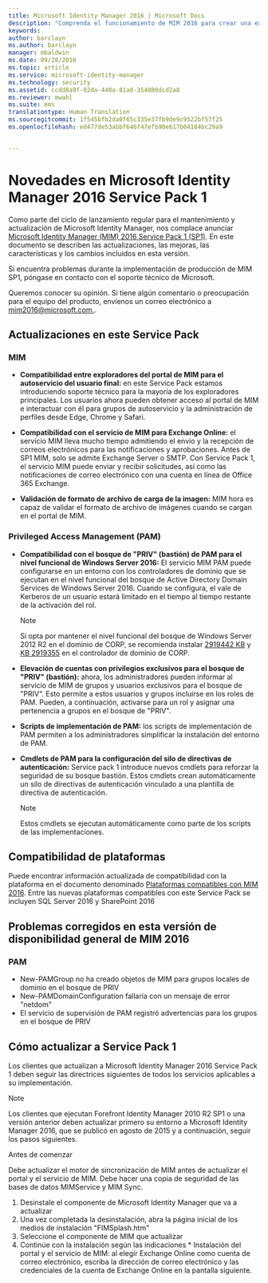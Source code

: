 ```yaml
---
title: Microsoft Identity Manager 2016 | Microsoft Docs
description: "Comprenda el funcionamiento de MIM 2016 para crear una experiencia de administración de identidades más segura y más cómoda en la nube y en ubicaciones locales."
keywords: 
author: barclayn
ms.author: barclayn
manager: mbaldwin
ms.date: 09/28/2016
ms.topic: article
ms.service: microsoft-identity-manager
ms.technology: security
ms.assetid: ccdd8a9f-02da-440a-81a8-354800dcd2a8
ms.reviewer: mwahl
ms.suite: ems
translationtype: Human Translation
ms.sourcegitcommit: 1f545bfb2da0f65c335e37fb9de9c9522bf57f25
ms.openlocfilehash: ed477de53abbf646f47efb90e617b04184bc29a9


---
```

# <a name="whats-new-for-microsoft-identity-manager-2016-service-pack-1"></a>Novedades en Microsoft Identity Manager 2016 Service Pack 1 #

Como parte del ciclo de lanzamiento regular para el mantenimiento y actualización de Microsoft Identity Manager, nos complace anunciar [Microsoft Identity Manager (MIM) 2016 Service Pack 1 (SP1)](https://msdn.microsoft.com/subscriptions/downloads/?fileid=70212#searchTerm=&Languages=en&PageSize=10&PageIndex=0&FileId=70212). En este documento se describen las actualizaciones, las mejoras, las características y los cambios incluidos en esta versión.

Si encuentra problemas durante la implementación de producción de MIM SP1, póngase en contacto con el soporte técnico de Microsoft.

Queremos conocer su opinión. Si tiene algún comentario o preocupación para el equipo del producto, envíenos un correo electrónico a [mim2016@microsoft.com.](mailto:mim2016@microsoft.com).



## <a name="updates-in-this-service-pack"></a>Actualizaciones en este Service Pack #

### <a name="mim"></a>MIM

- **Compatibilidad entre exploradores del portal de MIM para el autoservicio del usuario final:** en este Service Pack estamos introduciendo soporte técnico para la mayoría de los exploradores principales. Los usuarios ahora pueden obtener acceso al portal de MIM e interactuar con él para grupos de autoservicio y la administración de perfiles desde Edge, Chrome y Safari.

- **Compatibilidad con el servicio de MIM para Exchange Online:** el servicio MIM lleva mucho tiempo admitiendo el envío y la recepción de correos electrónicos para las notificaciones y aprobaciones. Antes de SP1 MIM, solo se admite Exchange Server o SMTP. Con Service Pack 1, el servicio MIM puede enviar y recibir solicitudes, así como las notificaciones de correo electrónico con una cuenta en línea de Office 365 Exchange.

- **Validación de formato de archivo de carga de la imagen:** MIM hora es capaz de validar el formato de archivo de imágenes cuando se cargan en el portal de MIM.

### <a name="privileged-access-managementpam"></a>Privileged Access Management (PAM)

- **Compatibilidad con el bosque de "PRIV" (bastión) de PAM para el nivel funcional de Windows Server 2016:** El servicio MIM PAM puede configurarse en un entorno con los controladores de dominio que se ejecutan en el nivel funcional del bosque de Active Directory Domain Services de Windows Server 2016. Cuando se configura, el vale de Kerberos de un usuario estará limitado en el tiempo al tiempo restante de la activación del rol.

    >[!Note]
    Si opta por mantener el nivel funcional del bosque de Windows Server 2012 R2 en el dominio de CORP, se recomienda instalar [2919442 KB](https://support.microsoft.com/en-us/kb/2919442) y [KB 2919355](https://support.microsoft.com/en-us/kb/2919355) en el controlador de dominio de CORP.

- **Elevación de cuentas con privilegios exclusivos para el bosque de "PRIV" (bastión):** ahora, los administradores pueden informar al servicio de MIM de grupos y usuarios exclusivos para el bosque de "PRIV". Esto permite a estos usuarios y grupos incluirse en los roles de PAM.  Pueden, a continuación, activarse para un rol y asignar una pertenencia a grupos en el bosque de "PRIV".

- **Scripts de implementación de PAM:** los scripts de implementación de PAM permiten a los administradores simplificar la instalación del entorno de PAM.

- **Cmdlets de PAM para la configuración del silo de directivas de autenticación:** Service pack 1 introduce nuevos cmdlets para reforzar la seguridad de su bosque bastión. Estos cmdlets crean automáticamente un silo de directivas de autenticación vinculado a una plantilla de directiva de autenticación.

    >[!Note]
    Estos cmdlets se ejecutan automáticamente como parte de los scripts de las implementaciones.


## <a name="platform-support"></a>Compatibilidad de plataformas
Puede encontrar información actualizada de compatibilidad con la plataforma en el documento denominado [Plataformas compatibles con MIM 2016](/microsoft-identity-manager/plan-design/microsoft-identity-manager-2016-supported-platforms).  Entre las nuevas plataformas compatibles con este Service Pack se incluyen SQL Server 2016 y SharePoint 2016

## <a name="issues-fixed-in-this-release-from-mim-2016-general-availability"></a>Problemas corregidos en esta versión de disponibilidad general de MIM 2016

### <a name="pam"></a>PAM
- New-PAMGroup no ha creado objetos de MIM para grupos locales de dominio en el bosque de PRIV
- New-PAMDomainConfiguration fallaría con un mensaje de error "netdom"
- El servicio de supervisión de PAM registró advertencias para los grupos en el bosque de PRIV

## <a name="how-to-upgrade-to-service-pack-1"></a>Cómo actualizar a Service Pack 1

Los clientes que actualizan a Microsoft Identity Manager 2016 Service Pack 1 deben seguir las directrices siguientes de todos los servicios aplicables a su implementación.

>[!Note]
>Los clientes que ejecutan Forefront Identity Manager 2010 R2 SP1 o una versión anterior deben actualizar primero su entorno a Microsoft Identity Manager 2016, que se publicó en agosto de 2015 y a continuación, seguir los pasos siguientes.

Antes de comenzar

Debe actualizar el motor de sincronización de MIM antes de actualizar el portal y el servicio de MIM.
Debe hacer una copia de seguridad de las bases de datos MIMService y MIM Sync.

  1. Desinstale el componente de Microsoft Identity Manager que va a actualizar
  2. Una vez completada la desinstalación, abra la página inicial de los medios de instalación "FIMSplash.htm"
  3. Seleccione el componente de MIM que actualizar
  4. Continúe con la instalación según las indicaciones
    * Instalación del portal y el servicio de MIM: al elegir Exchange Online como cuenta de correo electrónico, escriba la dirección de correo electrónico y las credenciales de la cuenta de Exchange Online en la pantalla siguiente.



<!--HONumber=Nov16_HO2-->


